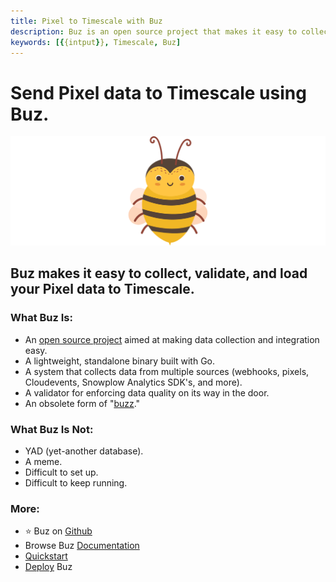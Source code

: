 ```yaml
---
title: Pixel to Timescale with Buz
description: Buz is an open source project that makes it easy to collect, validate, and load Pixel data to Timescale.
keywords: [{{intput}}, Timescale, Buz]
---
```


# Send Pixel data to Timescale using Buz.

![buzz](../../../static/img/buzz.png)


## Buz makes it easy to collect, validate, and load your Pixel data to Timescale.


### What Buz Is:

- An [open source project](https://github.com/silverton-io/buz) aimed at making data collection and integration easy.
- A lightweight, standalone binary built with Go.
- A system that collects data from multiple sources (webhooks, pixels, Cloudevents, Snowplow Analytics SDK's, and more).
- A validator for enforcing data quality on its way in the door.
- An obsolete form of "[buzz](https://www.merriam-webster.com/dictionary/buzz)."


### What Buz Is Not:

- YAD (yet-another database).
- A meme.
- Difficult to set up.
- Difficult to keep running.


### More:
- ⭐ Buz on [Github](https://github.com/silverton-io/buz)
- Browse Buz [Documentation](/)
- [Quickstart](/examples/quickstart)
- [Deploy](category/deploying-buz) Buz
